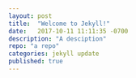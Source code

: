 ```yaml
---
layout: post
title:  "Welcome to Jekyll!"
date:   2017-10-11 11:11:35 -0700
description: "A desciption"
repo: "a repo"
categories: jekyll update
published: true
---
```


